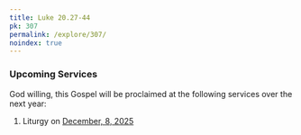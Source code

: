 ```yaml
---
title: Luke 20.27-44
pk: 307
permalink: /explore/307/
noindex: true
---
```


### Upcoming Services

God willing, this Gospel will be proclaimed at the following services over the next year:


1. Liturgy on [December,  8, 2025](https://orthocal.info/readings/gregorian/2025/12/08/)
